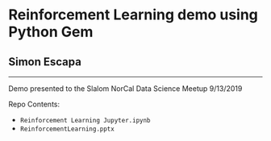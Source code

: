 # Reinforcement Learning demo using Python Gem 

## Simon Escapa 


-----------

Demo presented to the Slalom NorCal Data Science Meetup 9/13/2019  

Repo Contents: 

* `Reinforcement Learning Jupyter.ipynb`
* `ReinforcementLearning.pptx` 

